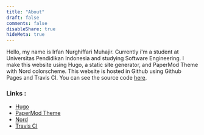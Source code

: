 ```yaml
---
title: "About"
draft: false
comments: false
disableShare: true
hideMeta: true
---
```


Hello, my name is Irfan Nurghiffari Muhajir. Currently i'm a student at Universitas Pendidikan Indonesia and studying Software Engineering. I make this website using Hugo, a static site generator, and PaperMod Theme with Nord colorscheme. This website is hosted in Github using Github Pages and Travis CI. You can see the source code [here](https://github.com/irfan44/irfan44.github.io).

### Links :
- [Hugo](https://gohugo.io)
- [PaperMod Theme](https://github.com/adityatelange/hugo-PaperMod)
- [Nord](https://nordtheme.com/)
- [Travis CI](https://travis-ci.com)